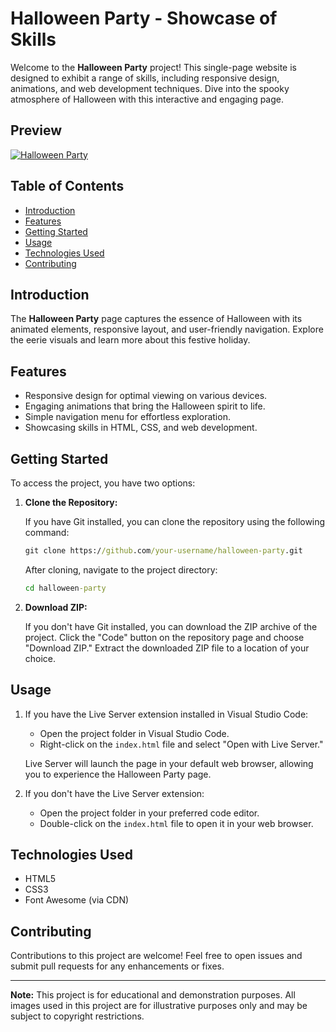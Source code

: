 # Halloween Party - Showcase of Skills

Welcome to the **Halloween Party** project! This single-page website is designed to exhibit a range of skills, including responsive design, animations, and web development techniques. Dive into the spooky atmosphere of Halloween with this interactive and engaging page.

## Preview

[![Halloween Party](https://drive.google.com/uc?id=1riwmo_qr6Klj-1fMcGHet-9Etvlk-MIl)](https://halloween-website-by-vineet.netlify.app/)


## Table of Contents

- [Introduction](#introduction)
- [Features](#features)
- [Getting Started](#getting-started)
- [Usage](#usage)
- [Technologies Used](#technologies-used)
- [Contributing](#contributing)

## Introduction

The **Halloween Party** page captures the essence of Halloween with its animated elements, responsive layout, and user-friendly navigation. Explore the eerie visuals and learn more about this festive holiday.

## Features

- Responsive design for optimal viewing on various devices.
- Engaging animations that bring the Halloween spirit to life.
- Simple navigation menu for effortless exploration.
- Showcasing skills in HTML, CSS, and web development.

## Getting Started

To access the project, you have two options:

1. **Clone the Repository:**

   If you have Git installed, you can clone the repository using the following command:
    
    ```cmd
    git clone https://github.com/your-username/halloween-party.git
    ```

   After cloning, navigate to the project directory:

   ```cmd
   cd halloween-party
   ```

2. **Download ZIP:**

   If you don't have Git installed, you can download the ZIP archive of the project. Click the "Code" button on the repository page and choose "Download ZIP." Extract the downloaded ZIP file to a location of your choice.

## Usage

1. If you have the Live Server extension installed in Visual Studio Code:
   - Open the project folder in Visual Studio Code.
   - Right-click on the `index.html` file and select "Open with Live Server."

   Live Server will launch the page in your default web browser, allowing you to experience the Halloween Party page.

2. If you don't have the Live Server extension:
   - Open the project folder in your preferred code editor.
   - Double-click on the `index.html` file to open it in your web browser.

## Technologies Used

- HTML5
- CSS3
- Font Awesome (via CDN)

## Contributing

Contributions to this project are welcome! Feel free to open issues and submit pull requests for any enhancements or fixes.

---
**Note:** This project is for educational and demonstration purposes. All images used in this project are for illustrative purposes only and may be subject to copyright restrictions.